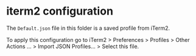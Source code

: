 # iterm2 configuration

The `Default.json` file in this folder is a saved profile from iTerm2.

To apply this configuration go to iTerm2 > Preferences > Profiles > Other Actions ... > Import JSON Profiles... > Select this file.
